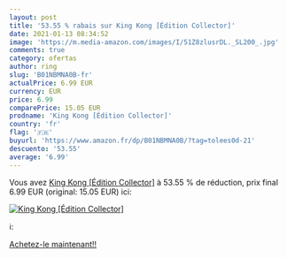 ```yaml
---
layout: post
title: '53.55 % rabais sur King Kong [Édition Collector]'
date: 2021-01-13 08:34:52
image: 'https://m.media-amazon.com/images/I/51Z8zlusrDL._SL200_.jpg'
comments: true
category: ofertas
author: ring
slug: 'B01NBMNA0B-fr'
actualPrice: 6.99 EUR
currency: EUR
price: 6.99
comparePrice: 15.05 EUR
prodname: 'King Kong [Édition Collector]'
country: 'fr'
flag: '🇫🇷'
buyurl: 'https://www.amazon.fr/dp/B01NBMNA0B/?tag=tolees0d-21'
descuento: '53.55'
average: '6.99'
---
```


Vous avez [King Kong [Édition Collector]](https://www.amazon.fr/dp/B01NBMNA0B/?tag=tolees0d-21)  à  53.55 % de réduction, prix final  6.99 EUR (original: 15.05 EUR) ici:

[![King Kong [Édition Collector]](https://m.media-amazon.com/images/I/51Z8zlusrDL._SL200_.jpg)](https://www.amazon.fr/dp/B01NBMNA0B/?tag=tolees0d-21)

ℹ️:


[Achetez-le maintenant!!](https://www.amazon.fr/dp/B01NBMNA0B/?tag=tolees0d-21)

